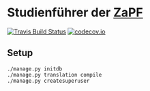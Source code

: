 # Studienführer der [ZaPF](zapfev.de)

[![Travis Build Status](https://travis-ci.org/fabianfreyerm/Studienfuehrer.svg?branch=master)](https://travis-ci.org/fabianfreyer/Studienfuehrer/)
[![codecov.io](https://codecov.io/github/fabianfreyer/Studienfuehrer/coverage.svg?branch=master)](https://codecov.io/github/fabianfreyer/Studienfuehrer?branch=master)

## Setup

```
./manage.py initdb
./manage.py translation compile
./manage.py createsuperuser
```
